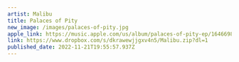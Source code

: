 ```yaml
---
artist: Malibu
title: Palaces of Pity
new_image: /images/palaces-of-pity.jpg
apple_link: https://music.apple.com/us/album/palaces-of-pity-ep/1646698851
link: https://www.dropbox.com/s/dkrawewjjgxv4n5/Malibu.zip?dl=1
published_date: 2022-11-21T19:55:57.937Z
---
```

